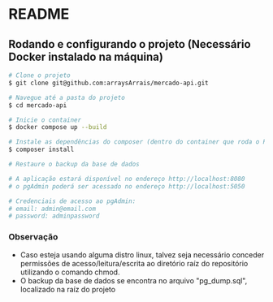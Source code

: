 # README #

## Rodando e configurando o projeto (Necessário Docker instalado na máquina)

```bash
# Clone o projeto
$ git clone git@github.com:arraysArrais/mercado-api.git

# Navegue até a pasta do projeto
$ cd mercado-api

# Inicie o container
$ docker compose up --build

# Instale as dependências do composer (dentro do container que roda o PHP).
$ composer install

# Restaure o backup da base de dados

# A aplicação estará disponível no endereço http://localhost:8080
# o pgAdmin poderá ser acessado no endereço http://localhost:5050

# Credenciais de acesso ao pgAdmin:
# email: admin@email.com
# password: adminpassword

```

### Observação
- Caso esteja usando alguma distro linux, talvez seja necessário conceder permissões de acesso/leitura/escrita ao diretório raíz do repositório utilizando o comando chmod.
- O backup da base de dados se encontra no arquivo "pg_dump.sql", localizado na raíz do projeto